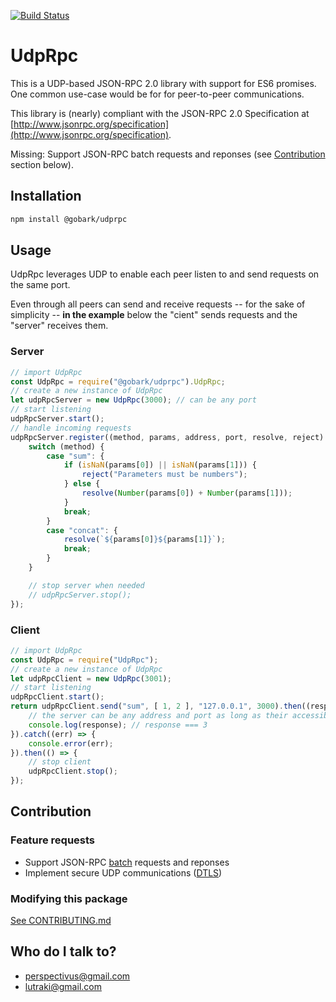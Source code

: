 [![Build Status](https://travis-ci.org/perspectivus1/udprpc.svg?branch=master)](https://travis-ci.org/perspectivus1/udprpc)

# UdpRpc #
This is a UDP-based JSON-RPC 2.0 library with support for ES6 promises. One common use-case would be for for peer-to-peer communications.

This library is (nearly) compliant with the JSON-RPC 2.0 Specification at [http://www.jsonrpc.org/specification](http://www.jsonrpc.org/specification).

Missing: Support JSON-RPC batch requests and reponses (see [Contribution](#contribution) section below).

## Installation ##
```bash
npm install @gobark/udprpc
```

## Usage ##
UdpRpc leverages UDP to enable each peer listen to and send requests on the same port.

Even through all peers can send and receive requests -- for the sake of simplicity -- **in the example** below the "cient" sends requests and the "server" receives them.

### Server ###
```javascript
// import UdpRpc
const UdpRpc = require("@gobark/udprpc").UdpRpc;
// create a new instance of UdpRpc
let udpRpcServer = new UdpRpc(3000); // can be any port
// start listening
udpRpcServer.start();
// handle incoming requests
udpRpcServer.register((method, params, address, port, resolve, reject) => {
    switch (method) {
        case "sum": {
            if (isNaN(params[0]) || isNaN(params[1])) {
                reject("Parameters must be numbers");
            } else {
                resolve(Number(params[0]) + Number(params[1]));
            }
            break;
        }
        case "concat": {
            resolve(`${params[0]}${params[1]}`);
            break;
        }
    }

    // stop server when needed
    // udpRpcServer.stop();
});
```
### Client ###
```javascript
// import UdpRpc
const UdpRpc = require("UdpRpc");
// create a new instance of UdpRpc
let udpRpcClient = new UdpRpc(3001);
// start listening
udpRpcClient.start();
return udpRpcClient.send("sum", [ 1, 2 ], "127.0.0.1", 3000).then((response) => {
    // the server can be any address and port as long as their accessible to the client
    console.log(response); // response === 3
}).catch((err) => {
    console.error(err);
}).then(() => {
    // stop client
    udpRpcClient.stop();
});
```

## Contribution ##
### Feature requests ###
* Support JSON-RPC [batch](http://www.jsonrpc.org/specification#batch) requests and reponses
* Implement secure UDP communications ([DTLS](https://en.wikipedia.org/wiki/Datagram_Transport_Layer_Security))
### Modifying this package ###

[See CONTRIBUTING.md](./CONTRIBUTING.md)

## Who do I talk to? ##
* perspectivus@gmail.com
* lutraki@gmail.com
